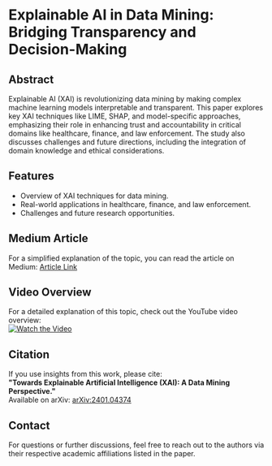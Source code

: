 # Explainable AI in Data Mining: Bridging Transparency and Decision-Making

## Abstract
Explainable AI (XAI) is revolutionizing data mining by making complex machine learning models interpretable and transparent. This paper explores key XAI techniques like LIME, SHAP, and model-specific approaches, emphasizing their role in enhancing trust and accountability in critical domains like healthcare, finance, and law enforcement. The study also discusses challenges and future directions, including the integration of domain knowledge and ethical considerations.

## Features
- Overview of XAI techniques for data mining.
- Real-world applications in healthcare, finance, and law enforcement.
- Challenges and future research opportunities.

## Medium Article
For a simplified explanation of the topic, you can read the article on Medium:
[Article Link](https://medium.com/@aditya-rajpurohit/explainable-ai-in-data-mining-bridging-transparency-and-decision-making-e07c5212c6fe)

## Video Overview
For a detailed explanation of this topic, check out the YouTube video overview:  
[![Watch the Video](https://img.youtube.com/vi/VIDEO_ID/maxresdefault.jpg)](https://www.youtube.com/watch?v=VIDEO_ID)

## Citation
If you use insights from this work, please cite:  
**"Towards Explainable Artificial Intelligence (XAI): A Data Mining Perspective."**  
Available on arXiv: [arXiv:2401.04374](https://arxiv.org/abs/2401.04374)

## Contact
For questions or further discussions, feel free to reach out to the authors via their respective academic affiliations listed in the paper.